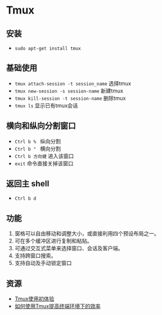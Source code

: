 # Tmux 

## 安装

- `sudo apt-get install tmux`

## 基础使用

- `tmux attach-session -t session_name` 选择tmux
- `tmux new-session -s session-name` 新建tmux
- `tmux kill-session -t session-name` 删除tmux
- `tmux ls` 显示已有tmux会话

## 横向和纵向分割窗口

- `Ctrl b % ` 纵向分割
- `Ctrl b " ` 横向分割
- `Ctrl b 方向健` 进入该窗口
- `exit` 命令直接关掉该窗口

## 返回主 shell

- `Ctrl b d`

## 功能

1. 窗格可以自由移动和调整大小，或直接利用四个预设布局之一。
1. 可在多个缓冲区进行复制和粘贴。
1. 可通过交互式菜单来选择窗口、会话及客户端。
1. 支持跨窗口搜索。
1. 支持自动及手动锁定窗口

## 资源

- [Tmux使用初体验](http://blog.chinaunix.net/uid-26285146-id-3252286.html)
- [如何使用Tmux提高终端环境下的效率](http://os.51cto.com/art/201410/453671.htm)
